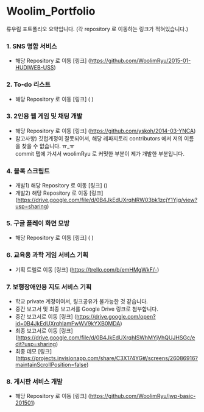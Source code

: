 # Woolim_Portfolio
류우림 포트폴리오 요약입니다. (각 repository 로 이동하는 링크가 적혀있습니다.)

### 1. SNS 명함 서비스
- 해당 Repository 로 이동 [링크] (https://github.com/WoolimRyu/2015-01-HUDIWEB-USS)


### 2. To-do 리스트
- 해당 Repository 로 이동 [링크] ( )


### 3. 2인용 웹 게임 및 채팅 개발
- 해당 Repository 로 이동 [링크] (https://github.com/yskoh/2014-03-YNCA)
- 참고사항) 깃헙계정이 잘못되어서, 해당 레파지토리 contributors 에서 저의 이름을 찾을 수 없습니다. ㅠ_ㅠ <br> commit 탭에 가셔서 woolimRyu 로 커밋한 부분이 제가 개발한 부분입니다.


### 4. 블록 스크립트
- 개발1) 해당 Repository 로 이동 [링크] ()
- 개발2) 해당 Repository 로 이동 [링크] (https://drive.google.com/file/d/0B4JkEdUXrqhIRW03bk1zcjY1Yjg/view?usp=sharing)

### 5. 구글 플레이 화면 모방
- 해당 Repository 로 이동 [링크] ( )


### 6. 교육용 과학 게임 서비스 기획
- 기획 트렐로 이동 [링크] (https://trello.com/b/emHMgWkF/-)


### 7. 보행장애인용 지도 서비스 기획
- 학교 private 계정이여서, 링크공유가 불가능한 것 같습니다.
- 중간 보고서 및 최종 보고서를 Google Drive 링크로 첨부합니다.
- 중간 보고서로 이동 [링크] (https://drive.google.com/open?id=0B4JkEdUXrqhIamFwWV9kYXB0MDA)
- 최종 보고서로 이동 [링크] (https://drive.google.com/file/d/0B4JkEdUXrqhISWhMYjVhQUJHSGc/edit?usp=sharing)
- 최종 데모 [링크] (https://projects.invisionapp.com/share/C3X174YG#/screens/26086916?maintainScrollPosition=false)

### 8. 게시판 서비스 개발
- 해당 Repository 로 이동 [링크] (https://github.com/WoolimRyu/jwp-basic-201501)
